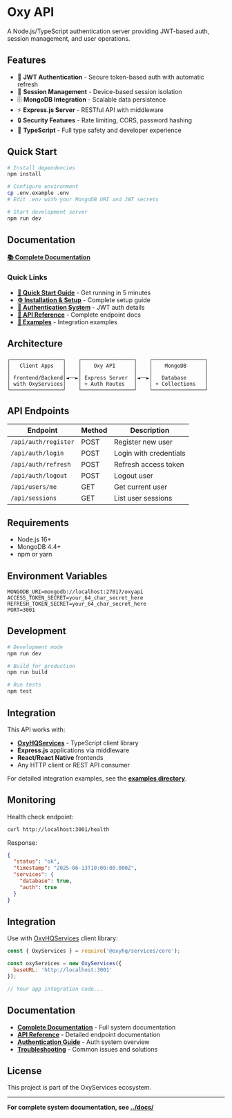 # Oxy API

A Node.js/TypeScript authentication server providing JWT-based auth, session management, and user operations.

## Features

- 🔐 **JWT Authentication** - Secure token-based auth with automatic refresh
- 📱 **Session Management** - Device-based session isolation
- 🗄️ **MongoDB Integration** - Scalable data persistence
- ⚡ **Express.js Server** - RESTful API with middleware
- 🔒 **Security Features** - Rate limiting, CORS, password hashing
- 📝 **TypeScript** - Full type safety and developer experience

## Quick Start

```bash
# Install dependencies
npm install

# Configure environment
cp .env.example .env
# Edit .env with your MongoDB URI and JWT secrets

# Start development server
npm run dev
```

## Documentation

**[📚 Complete Documentation](./docs/)**

### Quick Links
- **[🚀 Quick Start Guide](./docs/quick-start.md)** - Get running in 5 minutes
- **[⚙️ Installation & Setup](./docs/installation.md)** - Complete setup guide
- **[🔐 Authentication System](./docs/authentication.md)** - JWT auth details
- **[📖 API Reference](./docs/api-reference.md)** - Complete endpoint docs
- **[🔧 Examples](./docs/examples/)** - Integration examples

## Architecture

```
┌─────────────────┐    ┌─────────────────┐    ┌─────────────────┐
│   Client Apps   │    │    Oxy API      │    │    MongoDB      │
│                 │    │                 │    │                 │
│ Frontend/Backend│◄──►│ Express Server  │◄──►│   Database      │
│ with OxyServices│    │ + Auth Routes   │    │ + Collections   │
└─────────────────┘    └─────────────────┘    └─────────────────┘
```

## API Endpoints

| Endpoint | Method | Description |
|----------|--------|-------------|
| `/api/auth/register` | POST | Register new user |
| `/api/auth/login` | POST | Login with credentials |
| `/api/auth/refresh` | POST | Refresh access token |
| `/api/auth/logout` | POST | Logout user |
| `/api/users/me` | GET | Get current user |
| `/api/sessions` | GET | List user sessions |

## Requirements

- Node.js 16+
- MongoDB 4.4+
- npm or yarn

## Environment Variables

```env
MONGODB_URI=mongodb://localhost:27017/oxyapi
ACCESS_TOKEN_SECRET=your_64_char_secret_here
REFRESH_TOKEN_SECRET=your_64_char_secret_here
PORT=3001
```

## Development

```bash
# Development mode
npm run dev

# Build for production
npm run build

# Run tests
npm test
```

## Integration

This API works with:
- **[OxyHQServices](../OxyHQServices/)** - TypeScript client library
- **Express.js** applications via middleware
- **React/React Native** frontends
- Any HTTP client or REST API consumer

For detailed integration examples, see the **[examples directory](./docs/examples/)**.

## Monitoring

Health check endpoint:
```bash
curl http://localhost:3001/health
```

Response:
```json
{
  "status": "ok",
  "timestamp": "2025-06-13T10:00:00.000Z",
  "services": {
    "database": true,
    "auth": true
  }
}
```

## Integration

Use with [OxyHQServices](../OxyHQServices/) client library:

```javascript
const { OxyServices } = require('@oxyhq/services/core');

const oxyServices = new OxyServices({
  baseURL: 'http://localhost:3001'
});

// Your app integration code...
```

## Documentation

- **[Complete Documentation](../docs/)** - Full system documentation
- **[API Reference](../docs/api-reference.md)** - Detailed endpoint documentation
- **[Authentication Guide](../docs/authentication.md)** - Auth system overview
- **[Troubleshooting](../docs/troubleshooting.md)** - Common issues and solutions

## License

This project is part of the OxyServices ecosystem.

---

**For complete system documentation, see [../docs/](../docs/)**
